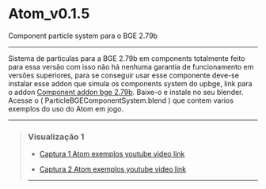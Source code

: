 # Atom_v0.1.5
Component particle system para o BGE 2.79b 

- ------ 
Sistema de particulas para a BGE 2.79b em components totalmente feito para essa versão com isso não há nenhuma garantia de funcionamento em versões superiores, para se conseguir usar esse componente deve-se instalar esse addon que simula os components system do upbge, link para o addon [Component addon bge 2.79b]( https://github.com/EdinaldoCIcero/BGE_2.79B_Python_Component_System.git). Baixe-o e instale no seu blender.
Acesse o ( ParticleBGEComponentSystem.blend ) que contem varios exemplos do uso do Atom em jogo.

------
 
 
> ### Visualização 1
> - [Captura 1 Atom exemplos youtube video link ]( https://youtu.be/fLoVDjN8Lnc )
> 
> - [Captura 2 Atom exemplos youtube video link ]( https://youtu.be/sQpiCHHjIoA ) 
> - -----



